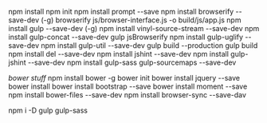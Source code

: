 npm install
npm init
npm install prompt --save
npm install browserify --save-dev (-g)
browserify js/browser-interface.js -o build/js/app.js
npm install gulp --save-dev (-g)
npm install vinyl-source-stream --save-dev
npm install gulp-concat --save-dev
gulp jsBrowserify
npm install gulp-uglify --save-dev
npm install gulp-util --save-dev
gulp build --production
gulp build
npm install del --save-dev
npm install jshint --save-dev
npm install gulp-jshint --save-dev
npm install gulp-sass gulp-sourcemaps --save-dev

  *bower stuff*
  npm install bower -g
  bower init
  bower install jquery --save
  bower install
  bower install bootstrap --save
  bower install moment --save
  npm install bower-files --save-dev
  npm install browser-sync  --save-dav


npm i -D gulp gulp-sass
